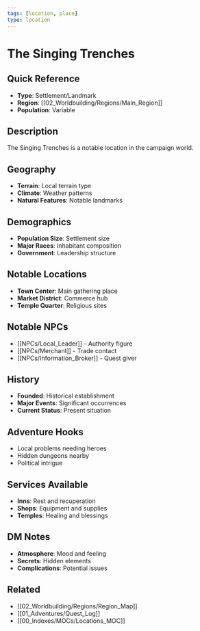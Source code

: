 ```yaml
---
tags: [location, place]
type: location
---
```


# The Singing Trenches

## Quick Reference
- **Type**: Settlement/Landmark
- **Region**: [[02_Worldbuilding/Regions/Main_Region]]
- **Population**: Variable

## Description
The Singing Trenches is a notable location in the campaign world.

## Geography
- **Terrain**: Local terrain type
- **Climate**: Weather patterns
- **Natural Features**: Notable landmarks

## Demographics
- **Population Size**: Settlement size
- **Major Races**: Inhabitant composition
- **Government**: Leadership structure

## Notable Locations
- **Town Center**: Main gathering place
- **Market District**: Commerce hub
- **Temple Quarter**: Religious sites

## Notable NPCs
- [[NPCs/Local_Leader]] - Authority figure
- [[NPCs/Merchant]] - Trade contact
- [[NPCs/Information_Broker]] - Quest giver

## History
- **Founded**: Historical establishment
- **Major Events**: Significant occurrences
- **Current Status**: Present situation

## Adventure Hooks
- Local problems needing heroes
- Hidden dungeons nearby
- Political intrigue

## Services Available
- **Inns**: Rest and recuperation
- **Shops**: Equipment and supplies
- **Temples**: Healing and blessings

## DM Notes
- **Atmosphere**: Mood and feeling
- **Secrets**: Hidden elements
- **Complications**: Potential issues

## Related
- [[02_Worldbuilding/Regions/Region_Map]]
- [[01_Adventures/Quest_Log]]
- [[00_Indexes/MOCs/Locations_MOC]]
